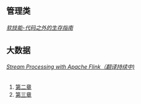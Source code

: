 ## 管理类
###### [软技能-代码之外的生存指南](https://github.com/alanzhang211/books/tree/master/%E7%AE%A1%E7%90%86%E7%B1%BB/%E8%BD%AF%E6%8A%80%E8%83%BD-%E4%BB%A3%E7%A0%81%E4%B9%8B%E5%A4%96%E7%9A%84%E7%94%9F%E5%AD%98%E6%8C%87%E5%8D%97)

## 大数据
###### [Stream Processing with Apache Flink（翻译持续中)](https://github.com/alanzhang211/books/tree/master/%E5%A4%A7%E6%95%B0%E6%8D%AE/steaming-system/Stream%20Processing%20with%20Apache%20Flink)
1. [第二章](https://github.com/alanzhang211/books/blob/master/%E5%A4%A7%E6%95%B0%E6%8D%AE/steaming-system/Stream%20Processing%20with%20Apache%20Flink/ch02.md)
2. [第三章](https://github.com/alanzhang211/books/blob/master/%E5%A4%A7%E6%95%B0%E6%8D%AE/steaming-system/Stream%20Processing%20with%20Apache%20Flink/ch03.md)
